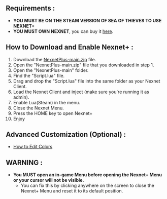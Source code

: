 ## Requirements :
- **YOU MUST BE ON THE STEAM VERSION OF SEA OF THIEVES TO USE NEXNET+**
- **YOU MUST OWN NEXNET**, you can buy it [here](https://nexnet-cheats.cc/).

## How to Download and Enable Nexnet+  :
  1. Download the [NexnetPlus-main.zip](https://github.com/Izoee/NexnetPlus/archive/refs/heads/main.zip) file.
  2. Open the "NexnetPlus-main.zip" file that you downloaded in step 1.
  3. Open the "NexnetPlus-main" folder.
  4. Find the "Script.lua" file.
  5. Drag and drop the "Script.lua" file into the same folder as your Nexnet Client.
  6. Load the Nexnet Client and inject (make sure you're running it as admin).
  7. Enable Lua(Steam) in the menu.
  8. Close the Nexnet Menu.
  9. Press the HOME key to open Nexnet+
  10. Enjoy

## Advanced Customization (Optional) :
  - [How to Edit Colors](https://github.com/Izoee/NexnetPlus/blob/main/Resources/EditColors.md)

## WARNING :
- **You MUST open an in-game Menu before opening the Nexnet+ Menu or your cursor will not be visible.**
  - You can fix this by clicking anywhere on the screen to close the Nexnet+ Menu and reset it to its default position.
